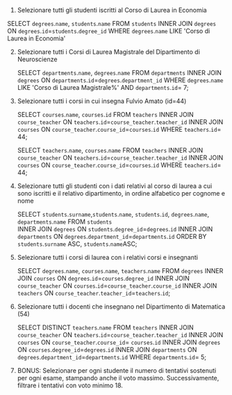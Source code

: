 1. Selezionare tutti gli studenti iscritti al Corso di Laurea in Economia

SELECT `degrees`.`name`, `students`.`name` 
FROM `students` 
INNER JOIN `degrees` 
ON `degrees`.`id`=`students`.`degree_id` 
WHERE `degrees`.`name` LIKE 'Corso di Laurea in Economia'

2. Selezionare tutti i Corsi di Laurea Magistrale del Dipartimento di Neuroscienze

    SELECT `departments`.`name`, `degrees`.`name` FROM `departments` 
    INNER JOIN `degrees` 
    ON `departments`.`id`=`degrees`.`department_id` 
    WHERE `degrees`.`name` LIKE 'Corso di Laurea Magistrale%' 
    AND `departments`.`id`= 7;

3. Selezionare tutti i corsi in cui insegna Fulvio Amato (id=44)

    SELECT `courses`.`name`, `courses`.`id`
    FROM `teachers`
    INNER JOIN `course_teacher`
    ON `teachers`.`id`=`course_teacher`.`teacher_id`
    INNER JOIN `courses`
    ON `course_teacher`.`course_id`=`courses`.`id`
    WHERE `teachers`.`id`= 44;

    SELECT `teachers`.`name`, `courses`.`name`
    FROM `teachers`
    INNER JOIN `course_teacher`
    ON `teachers`.`id`=`course_teacher`.`teacher_id`
    INNER JOIN `courses`
    ON `course_teacher`.`course_id`=`courses`.`id`
    WHERE `teachers`.`id`= 44;

4. Selezionare tutti gli studenti con i dati relativi al corso di laurea a cui sono iscritti e il relativo dipartimento, in ordine alfabetico per cognome e nome

    SELECT `students`.`surname`,`students`.`name`, `students`.`id`, `degrees`.`name`, `departments`.`name`
    FROM `students`  
    INNER JOIN `degrees`
    ON `students`.`degree_id`=`degrees`.`id`
    INNER JOIN `departments`
    ON `degrees`.`department_id`=`departments`.`id`
    ORDER BY `students`.`surname` ASC, `students`.`name`ASC;

5. Selezionare tutti i corsi di laurea con i relativi corsi e insegnanti

    SELECT `degrees`.`name`, `courses`.`name`, `teachers`.`name`
    FROM `degrees`
    INNER JOIN `courses`
    ON `degrees`.`id`=`courses`.`degree_id`
    INNER JOIN `course_teacher`
    ON `courses`.`id`=`course_teacher`.`course_id`
    INNER JOIN `teachers`
    ON `course_teacher`.`teacher_id`=`teachers`.`id`;

6. Selezionare tutti i docenti che insegnano nel Dipartimento di Matematica (54)

    SELECT DISTINCT `teachers`.`name`
    FROM `teachers`
    INNER JOIN `course_teacher`
    ON `teachers`.`id`=`course_teacher`.`teacher_id`
    INNER JOIN `courses`
    ON `course_teacher`.`course_id`= `courses`.`id`
    INNER JOIN `degrees`
    ON `courses`.`degree_id`=`degrees`.`id`
    INNER JOIN `departments`
    ON `degrees`.`department_id`=`departments`.`id`
    WHERE `departments`.`id`= 5;

7. BONUS: Selezionare per ogni studente il numero di tentativi sostenuti per ogni esame, stampando anche il voto massimo. Successivamente, filtrare i tentativi con voto minimo 18.